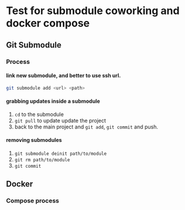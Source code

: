 # Test for submodule coworking and docker compose

## Git Submodule

### Process

#### link new submodule, and better to use ssh url.

```bash
git submodule add <url> <path>
```

#### grabbing updates inside a submodule

1. `cd` to the submodule
2. `git pull` to update update the project
3. back to the main project and `git add`, `git commit` and push.

#### removing submodules

1. `git submodule deinit path/to/module`
2. `git rm path/to/module`
3. `git commit`

## Docker

### Compose process
